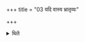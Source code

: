 +++
title = "03 यदि वास्य भ्रातृव्यः"

+++

<details><summary>थिते</summary>

यदि वास्य भ्रातृव्यः प्रसृप्तः स्यादन्तर्वेदि सति गृह्णीयात् ३
</details>
